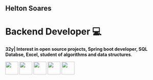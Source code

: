 ## Helton Soares        
# Backend Developer :computer:

**32y| Interest in open source projects, Spring boot developer, SQL Databse, Excel, student of algorithms and data structures**.



 <img src="https://cdn.jsdelivr.net/gh/devicons/devicon@latest/icons/java/java-original.svg" width=40 height=40/> <img src="https://cdn.jsdelivr.net/gh/devicons/devicon@latest/icons/javascript/javascript-original.svg" width=40 height=40/>   <img src="https://cdn.jsdelivr.net/gh/devicons/devicon@latest/icons/spring/spring-original.svg" widht=40 height=40/> 
   <img src="https://cdn.jsdelivr.net/gh/devicons/devicon@latest/icons/mysql/mysql-original.svg" widht=40 height=40/> 
              <img src="https://cdn.jsdelivr.net/gh/devicons/devicon@latest/icons/linux/linux-original.svg" height=40 widht=40 />
          

         
